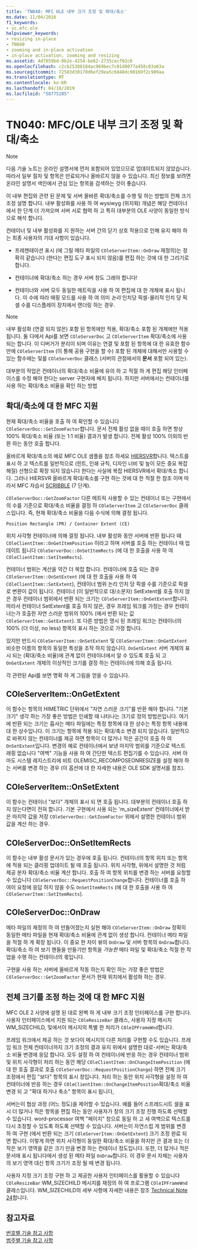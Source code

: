 ```yaml
---
title: 'TN040: MFC OLE 내부 크기 조정 및 확대/축소'
ms.date: 11/04/2016
f1_keywords:
- vc.mfc.ole
helpviewer_keywords:
- resizing in-place
- TN040
- zooming and in-place activation
- in-place activation, zooming and resizing
ms.assetid: 4d7859bd-0b2e-4254-be62-2735cecf02c6
ms.openlocfilehash: c2cb25388184ac969bec7c01d8077a458c03a03a
ms.sourcegitcommit: 72583d30170d6ef29ea5c6848dc00169f2c909aa
ms.translationtype: MT
ms.contentlocale: ko-KR
ms.lasthandoff: 04/18/2019
ms.locfileid: "58775285"
---
```

# <a name="tn040-mfcole-in-place-resizing-and-zooming"></a>TN040: MFC/OLE 내부 크기 조정 및 확대/축소

> [!NOTE]
>  다음 기술 노트는 온라인 설명서에 먼저 포함되어 있었으므로 업데이트되지 않았습니다. 따라서 일부 절차 및 항목은 만료되거나 올바르지 않을 수 있습니다. 최신 정보를 보려면 온라인 설명서 색인에서 관심 있는 항목을 검색하는 것이 좋습니다.

이 내부 편집와 관련 된 문제 및 서버 올바른 확대/축소를 수행 및 하는 방법의 전체 크기 조정 설명 합니다. 내부 활성화를 사용 하 여 wysiwyg (위지윅) 개념은 해당 컨테이너에서 한 단계 더 가져오며 서버 서로 협력 하 고 특히 대부분의 OLE 사양이 동일한 방식으로 해석 합니다.

컨테이너 및 내부 활성화를 지 원하는 서버 간의 닫기 상호 작용으로 인해 유지 해야 하는 최종 사용자의 기대 사항이 있습니다.

- 프레젠테이션 표시 (에 그릴 메타 파일의 `COleServerItem::OnDraw` 재정의)는 정확히 같습니다 (한다는 편집 도구 표시 되지 않음)를 편집 하는 것에 대 한 그리기로 합니다.

- 컨테이너에 확대/축소 하는 경우 서버 창도 그래야 합니다!

- 컨테이너와 서버 모두 동일한 메트릭을 사용 하 여 편집에 대 한 개체에 표시 됩니다. 이 수에 따라 매핑 모드를 사용 하 여 의미 *논리* 인치당 픽셀-물리적 인치 당 픽셀 수를 디스플레이 장치에서 렌더링 하는 경우.

> [!NOTE]
>  내부 활성화 (연결 되지 않은) 포함 된 항목에만 적용, 확대/축소 포함 된 개체에만 적용 됩니다. 둘 다에서 Api를 보면 `COleServerDoc` 고 `COleServerItem` 확대/축소에 사용 되는 합니다. 이 디버거가 분리이 되며 이유는 연결 및 포함 된 항목에 대 한 유효한 함수만에 `COleServerItem` (이 통해 공용 구현을 할 수) 포함 된 개체에 대해서만 사용할 수 있는 함수에는 및를 `COleServerDoc` 클래스 (서버의 관점에서의 **문서** 포함 되어 있는).

대부분의 작업은 컨테이너의 확대/축소 비율에 유의 하 고 적절 하 게 편집 해당 인터페이스를 수정 해야 한다는 server 구현자에 배치 됩니다. 하지만 서버에서는 컨테이너를 사용 하는 확대/축소 비율을 확인 하는 방법

## <a name="mfc-support-for-zooming"></a>확대/축소에 대 한 MFC 지원

현재 확대/축소 비율을 호출 하 여 확인할 수 있습니다 `COleServerDoc::GetZoomFactor`합니다. 문서 전체 활성 없을 때이 호출 하면 항상 100% 확대/축소 비율 (또는 1:1 비율) 결과가 발생 합니다. 전체 활성 100% 이외의 반환 하는 동안 호출 합니다.

올바르게 확대/축소의 예로 MFC OLE 샘플을 참조 하세요 [HIERSVR](../overview/visual-cpp-samples.md)합니다. 텍스트를 표시 하 고 텍스트를 일반적으로 (힌트, 인쇄 규칙, 디자인 너비 및 높이 모든 중요 복잡 해질) 선형으로 확장 되지 않습니다 한다는 사실에 복잡 HIERSVR에서 확대/축소 합니다. 그러나 HIERSVR 올바르게 확대/축소를 구현 하는 것에 대 한 적절 한 참조 이며 따라서 MFC 자습서 [SCRIBBLE](../overview/visual-cpp-samples.md) (7 단계).

`COleServerDoc::GetZoomFactor` 다른 메트릭 사용할 수 있는 컨테이너 또는 구현에서의 수를 기준으로 확대/축소 비율을 결정 하 `COleServerItem` 고 `COleServerDoc` 클래스입니다. 즉, 현재 확대/축소 비율을 다음 수식에 의해 결정 됩니다.

```
Position Rectangle (PR) / Container Extent (CE)
```

위치 사각형 컨테이너에 의해 결정 됩니다. 내부 활성화 동안 서버에 반환 됩니다 때 `COleClientItem::OnGetItemPosition` 이라고 하며 서버를 호출 하는 컨테이너 때 업데이트 됩니다 `COleServerDoc::OnSetItemRects` (에 대 한 호출을 사용 하 여 `COleClientItem::SetItemRects`).

컨테이너 범위는 계산을 약간 더 복잡 합니다. 컨테이너에 호출 되는 경우 `COleServerItem::OnSetExtent` (에 대 한 호출을 사용 하 여 `COleClientItem::SetExtent`), 컨테이너 범위 논리 인치 당 픽셀 수를 기준으로 픽셀로 변환이 값이 됩니다. 컨테이너 (이 일반적으로 대/소문자) SetExtent를 호출 하지 않은 경우 컨테이너 범위에서 반환 되는 크기는 `COleServerItem::OnGetExtent`합니다. 따라서 컨테이너 SetExtent를 호출 하지 않은, 경우 프레임 워크를 가정는 경우 컨테이너는가 호출한 자연 스러운 범위의 100% (에서 반환 되는 값 `COleServerItem::GetExtent`). 또 다른 방법은 명시 된 프레임 워크는 컨테이너의 100% (더 이상, no less) 항목의 표시 하는 것으로 가정 합니다.

있지만 반드시 `COleServerItem::OnSetExtent` 및 `COleServerItem::OnGetExtent` 비슷한 이름의 항목의 동일한 특성을 조작 하지 않습니다. `OnSetExtent` 서버 개체의 표시 되는 (확대/축소 비율)에 관계 없이 컨테이너에서 알 수 있도록 호출 되 고 `OnGetExtent` 개체의 이상적인 크기를 결정 하는 컨테이너에 의해 호출 됩니다.

각 관련된 Api를 보면 명확 하 게 그림을 얻을 수 있습니다.

## <a name="coleserveritemongetextent"></a>COleServerItem::OnGetExtent

이 함수는 항목의 HIMETRIC 단위에서 "자연 스러운 크기"를 반환 해야 합니다. "기본 크기" 생각 하는 가장 좋은 방법은 인쇄할 때 나타나는 크기로 정의 방법은입니다. 여기에 반환 되는 크기는 흡사는 메타 파일에는 특정 항목에 대 한 상수는 특정 항목 내용에 대 한 상수입니다. 이 크기는 항목에 적용 되는 확대/축소 변경 되지 않습니다. 일반적으로 바뀌지 않는 컨테이너를 제공 하면 항목이 더 많거나 적은 공간이 호출 하 여 `OnSetExtent`입니다. 변경의 예로 컨테이너에서 보낸 마지막 범위를 기준으로 텍스트 래핑 없습니다 "여백" 기능을 사용 하 여 간단한 텍스트 편집기를 수 있습니다. 서버 아마도 시스템 레지스트리에 비트 OLEMISC_RECOMPOSEONRESIZE를 설정 해야 하는 서버를 변경 하는 경우 (이 옵션에 대 한 자세한 내용은 OLE SDK 설명서를 참조).

## <a name="coleserveritemonsetextent"></a>COleServerItem::OnSetExtent

이 함수는 컨테이너 "보다" 개체의 표시 되 면 호출 됩니다. 대부분의 컨테이너 호출 하지 않는다면이 전혀 합니다. 기본 구현에서 사용 되는 'm_sizeExtent' 컨테이너에서 받은 마지막 값을 저장 `COleServerDoc::GetZoomFactor` 위에서 설명한 컨테이너 범위 값을 계산 하는 경우.

## <a name="coleserverdoconsetitemrects"></a>COleServerDoc::OnSetItemRects

이 함수는 내부 활성 문서가 있는 경우에 호출 됩니다. 컨테이너의 항목 위치 또는 항목에 적용 되는 클리핑 업데이트 될 때 호출 됩니다. 위치 사각형, 위에서 설명한 것 처럼 제공 분자 확대/축소 비율 계산 합니다. 호출 하 여 항목 위치를 변경 하는 서버를 요청할 수 있습니다 `COleServerDoc::RequestPositionChange`합니다. 컨테이너를 호출 하 여이 요청에 응답 하지 않을 수도 `OnSetItemRects` (에 대 한 호출을 사용 하 여 `COleServerItem::SetItemRects`).

## <a name="coleserverdocondraw"></a>COleServerDoc::OnDraw

메타 파일의 재정의 하 여 만들어졌는지 실현 해야 `COleServerItem::OnDraw` 정확히 동일한 메타 파일을 현재 확대/축소 비율에 관계 없이 생성 합니다. 컨테이너 메타 파일을 적절 하 게 확장 됩니다. 이 중요 한 차이 뷰의 `OnDraw` 및 서버 항목의 `OnDraw`합니다. 확대/축소 하 여 보기 핸들을 만들기만 항목을 *가능한* 메타 파일 및 확대/축소 적절 한 작업을 수행 하는 컨테이너의 몫입니다.

구현을 사용 하는 서버에 올바르게 작동 하는지 확인 하는 가장 좋은 방법은 `COleServerDoc::GetZoomFactor` 문서가 현재 위치에서 활성화 하는 경우.

## <a name="mfc-support-for-in-place-resizing"></a>전체 크기를 조정 하는 것에 대 한 MFC 지원

MFC OLE 2 사양에 설명 된 대로 완벽 하 게 내부 크기 조정 인터페이스를 구현 합니다. 사용자 인터페이스에서 지원 되는 `COleResizeBar` 클래스, 사용자 지정 메시지 WM_SIZECHILD, 및에서이 메시지의 특별 한 처리가 `COleIPFrameWnd`합니다.

프레임 워크에서 제공 하는 것 보다이 메시지의 다른 처리를 구현할 수도 있습니다. 프레임 워크 전체 컨테이너까지 크기 조정의 결과 유지 위에서 설명한 대로-서버는 확대/축소 비율 변경에 응답 합니다. 모두 설정 하 여 컨테이너에 반응 하는 경우 컨테이너 범위 및 위치 사각형이 처리 하는 동안 해당 `COleClientItem::OnChangeItemPosition` (에 대 한 호출 결과로 호출 `COleServerDoc::RequestPositionChange`) 하면 전체 크기 조정에서 편집 "보다" 항목의 표시 창입니다. 처리 하는 동안 위치 사각형을 설정 하 여 컨테이너에 반응 하는 경우 `COleClientItem::OnChangeItemPosition`확대/축소 비율 변경 되 고 "확대 하거나 축소" 항목이 표시 됩니다,

서버는이 협상 과정 (어느 정도)을 제어할 수 있습니다. 예를 들어 스프레드시트 셀을 표시 더 많거나 적은 항목을 편집 하는 동안 사용자가 창의 크기 조정 진행 하도록 선택할 수 있습니다. word-processor 여백 "페이지" 창으로 동일 하 고 새 여백으로 텍스트를 다시 조정할 수 있도록 하도록 선택할 수 있습니다. 서버는이 자연스럽 게 범위를 변경 하 여 구현 (에서 반환 되는 크기 `COleServerItem::OnGetExtent`) 크기 조정 완료 되 면 합니다. 이렇게 하면 위치 사각형이 동일한 확대/축소 비율을 하지만 큰 결과 또는 더 작은 보기 영역을 같은 크기 만큼 변경 하는 컨테이너 정도입니다. 또한, 더 많거나 적은 문서에 표시 됩니다에서 생성 된 메타 파일 `OnDraw`합니다. 이 경우 문서 자체는 사용자의 보기 영역 대신 항목 크기가 조정 될 때 변경 됩니다.

사용자 지정 크기 조정 구현 하 고 제공한 사용자 인터페이스를 활용할 수 있습니다 `COleResizeBar` WM_SIZECHILD 메시지를 재정의 하 여 프로그램 `COleIPFrameWnd` 클래스입니다. WM_SIZECHILD의 세부 사항에 자세한 내용은 참조 [Technical Note 24](../mfc/tn024-mfc-defined-messages-and-resources.md)합니다.

## <a name="see-also"></a>참고자료

[번호별 기술 참고 사항](../mfc/technical-notes-by-number.md)<br/>
[범주별 기술 참고 사항](../mfc/technical-notes-by-category.md)
